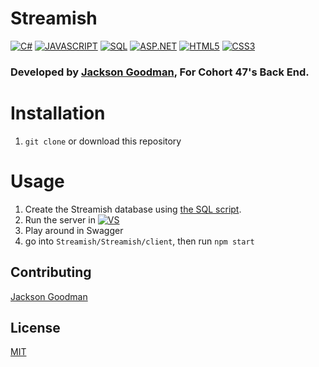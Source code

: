 # Streamish
[![C#](https://img.shields.io/badge/c%23-006400.svg?style=for-the-badge&logo=c-sharp&logoColor=white)](#)
[![JAVASCRIPT](https://img.shields.io/badge/javascript%20-%23323330.svg?&style=for-the-badge&logo=javascript&logoColor=%23F7DF1E)](#)
[![SQL](https://img.shields.io/badge/SQL-CC2927?style=for-the-badge&logo=microsoft-sql-server&logoColor=white)](#)
[![ASP.NET](https://img.shields.io/badge/ASP.NET-%231572B6.svg?style=for-the-badge&logo=.net&logoColor=white)](#)
[![HTML5](https://img.shields.io/badge/Html5-%23E34F26.svg?style=for-the-badge&logo=html5&logoColor=white)](#)
[![CSS3](https://img.shields.io/badge/css3%20-%231572B6.svg?&style=for-the-badge&logo=css3&logoColor=white)](#)
### Developed by [Jackson Goodman](https://github.com/jacksonrgoodman), For Cohort 47's Back End.

# Installation
1. `git clone` or download this repository

# Usage
1. Create the Streamish database using [the SQL script](https://raw.githubusercontent.com/nashville-software-school/bangazon-inc/cohort-47/book-3-web-api/chapters/sql/Streamish.sql).
2. Run the server in [![VS](https://img.shields.io/badge/VS_2019-5C2D91.svg?style=for-the-badge&logo=visual-studio&logoColor=white)](#)
3. Play around in Swagger
4. go into `Streamish/Streamish/client`, then run `npm start`
## Contributing
[Jackson Goodman](https://github.com/jacksonrgoodman)  

## License
[MIT](https://choosealicense.com/licenses/mit/)
